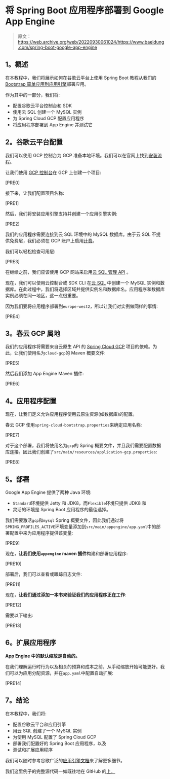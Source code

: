 # 将 Spring Boot 应用程序部署到 Google App Engine

> 原文：<https://web.archive.org/web/20220930061024/https://www.baeldung.com/spring-boot-google-app-engine>

## **1。概述**

在本教程中，我们将展示如何在谷歌云平台上使用 Spring Boot 教程从我们的 [Bootstrap 简单应用到](/web/20221129020842/https://www.baeldung.com/spring-boot-start)[应用引擎](https://web.archive.org/web/20221129020842/https://cloud.google.com/appengine/)部署应用。

作为其中的一部分，我们将:

*   配置谷歌云平台控制台和 SDK
*   使用云 SQL 创建一个 MySQL 实例
*   为 Spring Cloud GCP 配置应用程序
*   将应用程序部署到 App Engine 并测试它

## **2。谷歌云平台配置**

我们可以使用 GCP 控制台为 GCP 准备本地环境。我们可以在官网上找到[安装流程](https://web.archive.org/web/20221129020842/https://cloud.google.com/sdk/)。

让我们使用 [GCP 控制台](https://web.archive.org/web/20221129020842/https://console.cloud.google.com/)在 GCP 上创建一个项目:

[PRE0]

接下来，让我们配置项目名称:

[PRE1]

然后，我们将安装应用引擎支持并创建一个应用引擎实例:

[PRE2]

我们的应用程序需要连接到云 SQL 环境中的 MySQL 数据库。由于云 SQL 不提供免费层，我们必须在 GCP 账户上启用[计费](https://web.archive.org/web/20221129020842/https://cloud.google.com/billing/docs/how-to/modify-project)。

我们可以轻松检查可用层:

[PRE3]

在继续之前，我们应该使用 GCP 网站来启用[云 SQL 管理 API](https://web.archive.org/web/20221129020842/https://console.cloud.google.com/flows/enableapi?apiid=sqladmin) 。

现在，我们可以使用云控制台或 SDK CLI 在[云 SQL](https://web.archive.org/web/20221129020842/https://console.cloud.google.com/sql/instances) 中创建一个 MySQL 实例和数据库。在此过程中，我们将选择区域并提供实例名和数据库名。应用程序和数据库实例必须在同一地区，这一点很重要。

因为我们要将应用程序部署到`europe-west2`，所以让我们对实例做同样的事情:

[PRE4]

## **3。春云 GCP 属地**

我们的应用程序将需要来自云原生 API 的 [Spring Cloud GCP](https://web.archive.org/web/20221129020842/https://spring.io/projects/spring-cloud-gcp) 项目的依赖。为此，让我们使用名为`cloud-gcp`的 Maven 概要文件:

[PRE5]

然后我们添加 App Engine Maven 插件:

[PRE6]

## **4。应用程序配置**

现在，让我们定义允许应用程序使用云原生资源(如数据库)的配置。

春云 GCP 使用`spring-cloud-bootstrap.properties`来确定应用名称:

[PRE7]

对于这个部署，我们将使用名为`gcp`的 Spring 概要文件，并且我们需要配置数据库连接。因此我们创建了`src/main/resources/application-gcp.properties`:

[PRE8]

## **5。部署**

Google App Engine 提供了两种 Java 环境:

*   `Standard`环境提供 Jetty 和 JDK8，而`Flexible`环境只提供 JDK8 和
*   灵活的环境是 Spring Boot 应用程序的最佳选择。

我们需要激活`gcp`和`mysql` Spring 概要文件，因此我们通过将`SPRING_PROFILES_ACTIVE`环境变量添加到`src/main/appengine/app.yaml`中的部署配置中来为应用程序提供该变量:

[PRE9]

现在，**让我们使用`appengine` maven 插件**构建和部署应用程序:

[PRE10]

部署后，我们可以查看或跟踪日志文件:

[PRE11]

现在，**让我们通过添加一本书来验证我们的应用程序正在工作**:

[PRE12]

需要以下输出:

[PRE13]

## **6。扩展应用程序**

**App Engine 中的默认缩放是自动的。**

在我们理解运行时行为以及相关的预算和成本之前，从手动缩放开始可能更好。我们可以为应用分配资源，并在`app.yaml`中配置自动扩展:

[PRE14]

## **7。结论**

在本教程中，我们将:

*   配置谷歌云平台和应用引擎
*   用云 SQL 创建了一个 MySQL 实例
*   为使用 MySQL 配置了 Spring Cloud GCP
*   部署我们配置好的 Spring Boot 应用程序，以及
*   测试和扩展应用程序

我们可以随时参考谷歌广泛的[应用引擎文档](https://web.archive.org/web/20221129020842/https://cloud.google.com/appengine/docs/flexible/java/)来了解更多细节。

我们这里例子的完整源代码一如既往地在 GitHub 的[上。](https://web.archive.org/web/20221129020842/https://github.com/eugenp/tutorials/tree/master/spring-boot-modules/spring-boot-bootstrap)